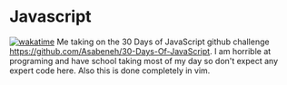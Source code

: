 # Javascript
<a href="https://wakatime.com/badge/user/a74de5a2-6029-42fc-af5a-6c68022b44ae/project/ab22cac6-3070-4fa5-898e-46d50433a610"><img src="https://wakatime.com/badge/user/a74de5a2-6029-42fc-af5a-6c68022b44ae/project/ab22cac6-3070-4fa5-898e-46d50433a610.svg" alt="wakatime"></a>
Me taking on the 30 Days of JavaScript github challenge https://github.com/Asabeneh/30-Days-Of-JavaScript. I am horrible at programing and have school taking most of my day so don't expect any expert code here. Also this is done completely in vim.
